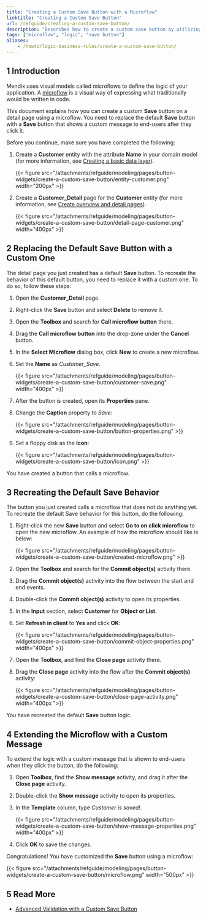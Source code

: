 ```yaml
---
title: "Creating a Custom Save Button with a Microflow"
linktitle: "Creating a Custom Save Button"
url: /refguide/creating-a-custom-save-button/
description: "Describes how to create a custom save button by utilizing microflows."
tags: ["microflow", "logic", "save button"]
aliases:
    - /howto/logic-business-rules/create-a-custom-save-button/
---
```


## 1 Introduction

Mendix uses visual models called microflows to define the logic of your application. A [microflow](/refguide/microflows/) is a visual way of expressing what traditionally would be written in code. 

This document explains how you can create a custom **Save** button on a detail page using a microflow. You need to replace the default **Save** button with a **Save** button that shows a custom message to end-users after they click it. 

Before you continue, make sure you have completed the following:

1. Create a **Customer** entity with the attribute **Name** in your domain model (for more information, see [Creating a basic data layer](/refguide/create-a-basic-data-layer/)).

    {{< figure src="/attachments/refguide/modeling/pages/button-widgets/create-a-custom-save-button/entity-customer.png" width="200px" >}}

2. Create a **Customer_Detail** page for the **Customer** entity (for more information, see [Create overview and detail pages](/howto/front-end/create-your-first-two-overview-and-detail-pages/)).

    {{< figure src="/attachments/refguide/modeling/pages/button-widgets/create-a-custom-save-button/detail-page-customer.png" width="400px" >}}

## 2 Replacing the Default Save Button with a Custom One

The detail page you just created has a default **Save** button. To recreate the behavior of this default button, you need to replace it with a custom one. To do so, follow these steps:

1. Open the **Customer_Detail** page.
2. Right-click the **Save** button and select **Delete** to remove it.
3. Open the **Toolbox** and search for **Call microflow button** there.
4. Drag the **Call microflow button** into the drop-zone under the **Cancel** button.
5. In the **Select Microflow** dialog box, click **New** to create a new microflow.
6. Set the **Name** as *Customer_Save*.

    {{< figure src="/attachments/refguide/modeling/pages/button-widgets/create-a-custom-save-button/customer-save.png" width="400px" >}}

7. After the button is created, open its **Properties** pane.
8. Change the **Caption** property to *Save*:

    {{< figure src="/attachments/refguide/modeling/pages/button-widgets/create-a-custom-save-button/button-properties.png" >}}

9. Set a floppy disk as the **Icon**:

    {{< figure src="/attachments/refguide/modeling/pages/button-widgets/create-a-custom-save-button/icon.png" >}}

You have created a button that calls a microflow.

## 3 Recreating the Default Save Behavior

The button you just created calls a microflow that does not do anything yet. To recreate the default Save behavior for this button, do the following:

1. Right-click the new **Save** button and select **Go to on click microflow** to open the new microflow. An example of how the microflow should like is below:

    {{< figure src="/attachments/refguide/modeling/pages/button-widgets/create-a-custom-save-button/created-microflow.png" >}}

2. Open the **Toolbox** and search for the **Commit object(s)** activity there.
3. Drag the **Commit object(s)** activity into the flow between the start and end events.
4. Double-click the **Commit object(s)** activity to open its properties.
5. In the **Input** section, select **Customer** for **Object or List**.
6. Set **Refresh in client** to **Yes** and click **OK**:

    {{< figure src="/attachments/refguide/modeling/pages/button-widgets/create-a-custom-save-button/commit-object-properties.png" width="400px" >}}

7. Open the **Toolbox**, and find the **Close page** activity there.
8. Drag the **Close page** activity into the flow after the **Commit object(s)** activity:

    {{< figure src="/attachments/refguide/modeling/pages/button-widgets/create-a-custom-save-button/close-page-activity.png" width="400px ">}}

You have recreated the default **Save** button logic.

## 4 Extending the Microflow with a Custom Message

To extend the logic with a custom message that is shown to end-users when they click the button, do the following:

1. Open **Toolbox**, find the **Show message** activity, and drag it after the **Close page** activity.
2. Double-click the **Show message** activity to open its properties.
3. In the **Template** column, type *Customer is saved!*.

    {{< figure src="/attachments/refguide/modeling/pages/button-widgets/create-a-custom-save-button/show-message-properties.png" width="400px" >}}

4. Click **OK** to save the changes. 

Congratulations! You have customized the **Save** button using a microflow: 

{{< figure src="/attachments/refguide/modeling/pages/button-widgets/create-a-custom-save-button/microflow.png" width="500px" >}}

## 5 Read More

* [Advanced Validation with a Custom Save Button](/refguide/setting-up-data-validation/#custom-validation-save-button)
